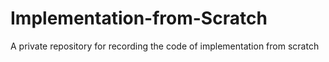 # Implementation-from-Scratch
A private repository for recording the code of implementation from scratch
